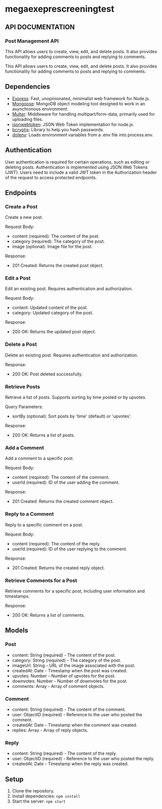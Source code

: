 # megaexeprescreeningtest

## API DOCUMENTATION 

### Post Management API

This API allows users to create, view, edit, and delete posts. It also provides functionality for adding comments to posts and replying to comments.

This API allows users to create, view, edit, and delete posts. It also provides functionality for adding comments to posts and replying to comments.

## Dependencies

- [Express](https://www.npmjs.com/package/express): Fast, unopinionated, minimalist web framework for Node.js.
- [Mongoose](https://www.npmjs.com/package/mongoose): MongoDB object modeling tool designed to work in an asynchronous environment.
- [Multer](https://www.npmjs.com/package/multer): Middleware for handling multipart/form-data, primarily used for uploading files.
- [jsonwebtoken](https://www.npmjs.com/package/jsonwebtoken): JSON Web Token implementation for node.js.
- [bcryptjs](https://www.npmjs.com/package/bcryptjs): Library to help you hash passwords.
- [dotenv](https://www.npmjs.com/package/dotenv): Loads environment variables from a .env file into process.env.


## Authentication

User authentication is required for certain operations, such as editing or deleting posts. Authentication is implemented using JSON Web Tokens (JWT). Users need to include a valid JWT token in the Authorization header of the request to access protected endpoints.

## Endpoints

### Create a Post
Create a new post.

Request Body:
- content (required): The content of the post.
- category (required): The category of the post.
- image (optional): Image file for the post.

Response:
- 201 Created: Returns the created post object.

### Edit a Post
Edit an existing post. Requires authentication and authorization.

Request Body:
- content: Updated content of the post.
- category: Updated category of the post.

Response:
- 200 OK: Returns the updated post object.

### Delete a Post
Delete an existing post. Requires authentication and authorization.

Response:
- 200 OK: Post deleted successfully.

### Retrieve Posts
Retrieve a list of posts. Supports sorting by time posted or by upvotes.

Query Parameters:
- sortBy (optional): Sort posts by 'time' (default) or 'upvotes'.

Response:
- 200 OK: Returns a list of posts.

### Add a Comment
Add a comment to a specific post.

Request Body:
- content (required): The content of the comment.
- userId (required): ID of the user adding the comment.

Response:
- 201 Created: Returns the created comment object.

### Reply to a Comment
Reply to a specific comment on a post.

Request Body:
- content (required): The content of the reply.
- userId (required): ID of the user replying to the comment.

Response:
- 201 Created: Returns the created reply object.

### Retrieve Comments for a Post

Retrieve comments for a specific post, including user information and timestamps.

Response:
- 200 OK: Returns a list of comments.

## Models

### Post

- content: String (required) - The content of the post.
- category: String (required) - The category of the post.
- imageUrl: String - URL of the image associated with the post.
- createdAt: Date - Timestamp when the post was created.
- upvotes: Number - Number of upvotes for the post.
- downvotes: Number - Number of downvotes for the post.
- comments: Array - Array of comment objects.

### Comment

- content: String (required) - The content of the comment.
- user: ObjectID (required) - Reference to the user who posted the comment.
- createdAt: Date - Timestamp when the comment was created.
- replies: Array - Array of reply objects.

### Reply

- content: String (required) - The content of the reply.
- user: ObjectID (required) - Reference to the user who posted the reply.
- createdAt: Date - Timestamp when the reply was created.

## Setup

1. Clone the repository.
2. Install dependencies: `npm install`
3. Start the server: `npm start`


